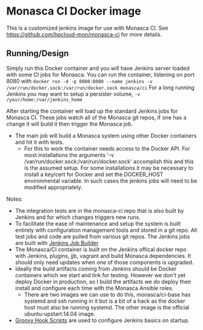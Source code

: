 # Monasca CI Docker image

This is a customized jenkins image for use with Monasca CI. See https://github.com/hpcloud-mon/monasca-ci for more details.

## Running/Design
Simply run this Docker container and you will have Jenkins server loaded with some CI jobs for Monasca.
You can run the container, listening on port 8080 with `docker run -d -p 8080:8080 --name jenkins -v /var/run/docker.sock:/var/run/docker.sock monasca/ci`
For a long running Jenkins you may want to setup a persister volume, `-v /your/home:/var/jenkins_home`

After starting the container will load up the standard Jenkins jobs for Monasca CI. These jobs watch all of the Monasca git repos,
if one has a change it will build it then trigger the Monasca job.
  - The main job will build a Monasca system using other Docker containers and hit it with tests.
    - For this to work the container needs access to the Docker API. For most installations the arguments '-v /var/run/docker.sock:/var/run/docker.sock'
      accomplish this and this is the assumed setup. For some installations it may be necessary to install a key/cert for Docker and set the DOCKER_HOST
      environmental variable. In such cases the jenkins jobs will need to be modified appropriately.

Notes:
  - The integration tests are in the monasca-ci repo that is also built by Jenkins and for which changes triggers new runs.
  - To facilitate the ease of maintenance and setup the system is built entirely with configuration management tools and stored in a git repo.
    All test jobs and code are pulled from various git repos. The Jenkins jobs are built with
    [Jenkins Job Builder](http://docs.openstack.org/infra/jenkins-job-builder/index.html)
  - The Monasca/CI container is built on the Jenkins offical docker repo with Jenkins, plugins, jjb, vagrant and build Monasca dependencies.
    It should only need updates when one of those components is upgraded.
  - Ideally the build artifacts coming from Jenkins should be Docker containers which we start and link for testing. However we don't yet deploy Docker
    in production, so I build the artifacts we do deploy then install and configure each time with the Monasca Ansible roles.
    - There are two images we can use to do this, monasca/ci-base has systemd and ssh running in it but is a bit of a hack as the docker host must
      also be running systemd. The other image is the official ubuntu-upstart:14.04 image.
  - [Groovy Hook Scripts](https://wiki.jenkins-ci.org/display/JENKINS/Groovy+Hook+Script) are used to configure Jenkins basics on startup.
